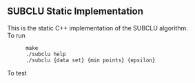 ## SUBCLU Static Implementation
This is the static C++ implementation of the SUBCLU algorithm.  
To run   
```
      make
      ./subclu help
      ./subclu {data set} {min points} {epsilon}
```
To test   

